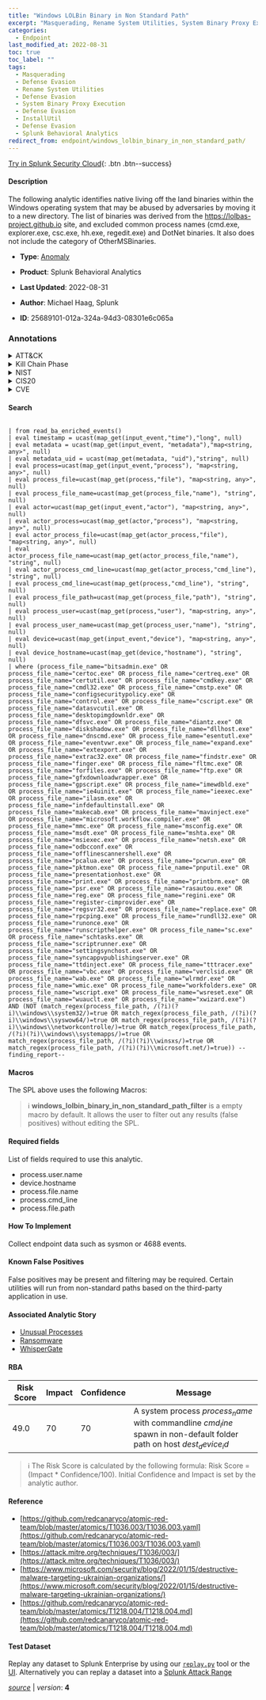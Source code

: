 ```yaml
---
title: "Windows LOLBin Binary in Non Standard Path"
excerpt: "Masquerading, Rename System Utilities, System Binary Proxy Execution, InstallUtil"
categories:
  - Endpoint
last_modified_at: 2022-08-31
toc: true
toc_label: ""
tags:
  - Masquerading
  - Defense Evasion
  - Rename System Utilities
  - Defense Evasion
  - System Binary Proxy Execution
  - Defense Evasion
  - InstallUtil
  - Defense Evasion
  - Splunk Behavioral Analytics
redirect_from: endpoint/windows_lolbin_binary_in_non_standard_path/
---
```




[Try in Splunk Security Cloud](https://www.splunk.com/en_us/cyber-security.html){: .btn .btn--success}

#### Description

The following analytic identifies native living off the land binaries within the Windows operating system that may be abused by adversaries by moving it to a new directory. The list of binaries was derived from the https://lolbas-project.github.io site, and excluded common process names (cmd.exe, explorer.exe, csc.exe, hh.exe, regedit.exe) and DotNet binaries. It also does not include the category of OtherMSBinaries.

- **Type**: [Anomaly](https://github.com/splunk/security_content/wiki/Detection-Analytic-Types)
- **Product**: Splunk Behavioral Analytics

- **Last Updated**: 2022-08-31
- **Author**: Michael Haag, Splunk
- **ID**: 25689101-012a-324a-94d3-08301e6c065a

### Annotations
<details>
  <summary>ATT&CK</summary>

<div markdown="1">

#### [ATT&CK](https://attack.mitre.org/)

| ID          | Technique   | Tactic         |
| ----------- | ----------- |--------------- |
| [T1036](https://attack.mitre.org/techniques/T1036/) | Masquerading | Defense Evasion |

| [T1036.003](https://attack.mitre.org/techniques/T1036/003/) | Rename System Utilities | Defense Evasion |

| [T1218](https://attack.mitre.org/techniques/T1218/) | System Binary Proxy Execution | Defense Evasion |

| [T1218.004](https://attack.mitre.org/techniques/T1218/004/) | InstallUtil | Defense Evasion |

</div>
</details>


<details>
  <summary>Kill Chain Phase</summary>

<div markdown="1">

* Exploitation


</div>
</details>


<details>
  <summary>NIST</summary>

<div markdown="1">

* DE.AE



</div>
</details>

<details>
  <summary>CIS20</summary>

<div markdown="1">

* CIS 10



</div>
</details>

<details>
  <summary>CVE</summary>

<div markdown="1">


</div>
</details>


#### Search

```
 
| from read_ba_enriched_events() 
| eval timestamp = ucast(map_get(input_event,"time"),"long", null) 
| eval metadata = ucast(map_get(input_event, "metadata"),"map<string, any>", null) 
| eval metadata_uid = ucast(map_get(metadata, "uid"),"string", null) 
| eval process=ucast(map_get(input_event,"process"), "map<string, any>", null) 
| eval process_file=ucast(map_get(process,"file"), "map<string, any>", null) 
| eval process_file_name=ucast(map_get(process_file,"name"), "string", null) 
| eval actor=ucast(map_get(input_event,"actor"), "map<string, any>", null) 
| eval actor_process=ucast(map_get(actor,"process"), "map<string, any>", null) 
| eval actor_process_file=ucast(map_get(actor_process,"file"), "map<string, any>", null) 
| eval actor_process_file_name=ucast(map_get(actor_process_file,"name"), "string", null) 
| eval actor_process_cmd_line=ucast(map_get(actor_process,"cmd_line"), "string", null) 
| eval process_cmd_line=ucast(map_get(process,"cmd_line"), "string", null) 
| eval process_file_path=ucast(map_get(process_file,"path"), "string", null) 
| eval process_user=ucast(map_get(process,"user"), "map<string, any>", null) 
| eval process_user_name=ucast(map_get(process_user,"name"), "string", null) 
| eval device=ucast(map_get(input_event,"device"), "map<string, any>", null) 
| eval device_hostname=ucast(map_get(device,"hostname"), "string", null) 
| where (process_file_name="bitsadmin.exe" OR process_file_name="certoc.exe" OR process_file_name="certreq.exe" OR process_file_name="certutil.exe" OR process_file_name="cmdkey.exe" OR process_file_name="cmdl32.exe" OR process_file_name="cmstp.exe" OR process_file_name="configsecuritypolicy.exe" OR process_file_name="control.exe" OR process_file_name="cscript.exe" OR process_file_name="datasvcutil.exe" OR process_file_name="desktopimgdownldr.exe" OR process_file_name="dfsvc.exe" OR process_file_name="diantz.exe" OR process_file_name="diskshadow.exe" OR process_file_name="dllhost.exe" OR process_file_name="dnscmd.exe" OR process_file_name="esentutl.exe" OR process_file_name="eventvwr.exe" OR process_file_name="expand.exe" OR process_file_name="extexport.exe" OR process_file_name="extrac32.exe" OR process_file_name="findstr.exe" OR process_file_name="finger.exe" OR process_file_name="fltmc.exe" OR process_file_name="forfiles.exe" OR process_file_name="ftp.exe" OR process_file_name="gfxdownloadwrapper.exe" OR process_file_name="gpscript.exe" OR process_file_name="imewdbld.exe" OR process_file_name="ie4uinit.exe" OR process_file_name="ieexec.exe" OR process_file_name="ilasm.exe" OR process_file_name="infdefaultinstall.exe" OR process_file_name="makecab.exe" OR process_file_name="mavinject.exe" OR process_file_name="microsoft.workflow.compiler.exe" OR process_file_name="mmc.exe" OR process_file_name="msconfig.exe" OR process_file_name="msdt.exe" OR process_file_name="mshta.exe" OR process_file_name="msiexec.exe" OR process_file_name="netsh.exe" OR process_file_name="odbcconf.exe" OR process_file_name="offlinescannershell.exe" OR process_file_name="pcalua.exe" OR process_file_name="pcwrun.exe" OR process_file_name="pktmon.exe" OR process_file_name="pnputil.exe" OR process_file_name="presentationhost.exe" OR process_file_name="print.exe" OR process_file_name="printbrm.exe" OR process_file_name="psr.exe" OR process_file_name="rasautou.exe" OR process_file_name="reg.exe" OR process_file_name="regini.exe" OR process_file_name="register-cimprovider.exe" OR process_file_name="regsvr32.exe" OR process_file_name="replace.exe" OR process_file_name="rpcping.exe" OR process_file_name="rundll32.exe" OR process_file_name="runonce.exe" OR process_file_name="runscripthelper.exe" OR process_file_name="sc.exe" OR process_file_name="schtasks.exe" OR process_file_name="scriptrunner.exe" OR process_file_name="settingsynchost.exe" OR process_file_name="syncappvpublishingserver.exe" OR process_file_name="ttdinject.exe" OR process_file_name="tttracer.exe" OR process_file_name="vbc.exe" OR process_file_name="verclsid.exe" OR process_file_name="wab.exe" OR process_file_name="wlrmdr.exe" OR process_file_name="wmic.exe" OR process_file_name="workfolders.exe" OR process_file_name="wscript.exe" OR process_file_name="wsreset.exe" OR process_file_name="wuauclt.exe" OR process_file_name="xwizard.exe") AND (NOT (match_regex(process_file_path, /(?i)(?i)\\windows\\system32/)=true OR match_regex(process_file_path, /(?i)(?i)\\windows\\syswow64/)=true OR match_regex(process_file_path, /(?i)(?i)\\windows\\networkcontrolle/)=true OR match_regex(process_file_path, /(?i)(?i)\\windows\\systemapps/)=true OR match_regex(process_file_path, /(?i)(?i)\\winsxs/)=true OR match_regex(process_file_path, /(?i)(?i)\\microsoft.net/)=true)) --finding_report--
```

#### Macros
The SPL above uses the following Macros:

> :information_source:
> **windows_lolbin_binary_in_non_standard_path_filter** is a empty macro by default. It allows the user to filter out any results (false positives) without editing the SPL.



#### Required fields
List of fields required to use this analytic.
* process.user.name
* device.hostname
* process.file.name
* process.cmd_line
* process.file.path



#### How To Implement
Collect endpoint data such as sysmon or 4688 events.
#### Known False Positives
False positives may be present and filtering may be required. Certain utilities will run from non-standard paths based on the third-party application in use.

#### Associated Analytic Story
* [Unusual Processes](/stories/unusual_processes)
* [Ransomware](/stories/ransomware)
* [WhisperGate](/stories/whispergate)




#### RBA

| Risk Score  | Impact      | Confidence   | Message      |
| ----------- | ----------- |--------------|--------------|
| 49.0 | 70 | 70 | A system process $process_name$ with commandline $cmd_line$ spawn in non-default folder path on host $dest_device_id$ |


> :information_source:
> The Risk Score is calculated by the following formula: Risk Score = (Impact * Confidence/100). Initial Confidence and Impact is set by the analytic author.


#### Reference

* [https://github.com/redcanaryco/atomic-red-team/blob/master/atomics/T1036.003/T1036.003.yaml](https://github.com/redcanaryco/atomic-red-team/blob/master/atomics/T1036.003/T1036.003.yaml)
* [https://attack.mitre.org/techniques/T1036/003/](https://attack.mitre.org/techniques/T1036/003/)
* [https://www.microsoft.com/security/blog/2022/01/15/destructive-malware-targeting-ukrainian-organizations/](https://www.microsoft.com/security/blog/2022/01/15/destructive-malware-targeting-ukrainian-organizations/)
* [https://github.com/redcanaryco/atomic-red-team/blob/master/atomics/T1218.004/T1218.004.md](https://github.com/redcanaryco/atomic-red-team/blob/master/atomics/T1218.004/T1218.004.md)



#### Test Dataset
Replay any dataset to Splunk Enterprise by using our [`replay.py`](https://github.com/splunk/attack_data#using-replaypy) tool or the [UI](https://github.com/splunk/attack_data#using-ui).
Alternatively you can replay a dataset into a [Splunk Attack Range](https://github.com/splunk/attack_range#replay-dumps-into-attack-range-splunk-server)




[*source*](https://github.com/splunk/security_content/tree/develop/detections/endpoint/windows_lolbin_binary_in_non_standard_path.yml) \| *version*: **4**